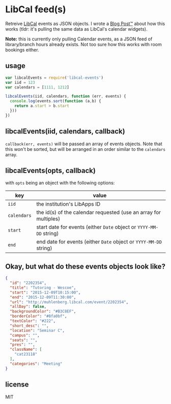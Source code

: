 # LibCal feed(s)

Retreive [LibCal][lc] events as JSON objects. I wrote a [Blog Post™][blarg] about how
this works (tldr: it's pulling the same data as LibCal's calendar widgets).

**Note:** this is currently only pulling Calendar events, as a JSON feed of
library/branch hours already exists. Not too sure how this works with room bookings
either.

## usage

```javascript
var libcalEvents = require('libcal-events')
var iid = 123
var calendars = [1111, 1212]

libcalEvents(iid, calendars, function (err, events) {
  console.log(events.sort(function (a,b) {
    return a.start > b.start
  }))
})
```

## libcalEvents(iid, calendars, callback)

`callback(err, events)` will be passed an array of events objects. Note that this
won't be sorted, but will be arranged in an order similar to the `calendars` array.

## libcalEvents(opts, callback)

with `opts` being an object with the following options:

key         | value
------------|--------
`iid`       | the institution's LibApps ID
`calendars` | the id(s) of the calendar requested (use an array for multiples)
`start`     | start date for events (either `Date` object or `YYYY-MM-DD` string)
`end`       | end date for events (either `Date` object or `YYYY-MM-DD` string)

## Okay, but what do these events objects look like?

```json
{
  "id": "2202354",
  "title": "Tutoring - Wescoe",
  "start": "2015-12-09T10:15:00",
  "end": "2015-12-09T11:30:00",
  "url": "http://muhlenberg.libcal.com/event/2202354",
  "allDay": false,
  "backgroundColor": "#B3C8EF",
  "borderColor": "#8fa0bf",
  "textColor": "#222",
  "short_desc": "",
  "location": "Seminar C",
  "campus": "",
  "seats": "",
  "pres": "",
  "className": [
    "cat23118"
  ],
  "categories": "Meeting"
}
```

## license

MIT

[lc]: http://springshare.com/libcal/
[blarg]: http://adam.malantonio.com/blog/2015/11/16/get-yr-libcal-feed-as-json.html

